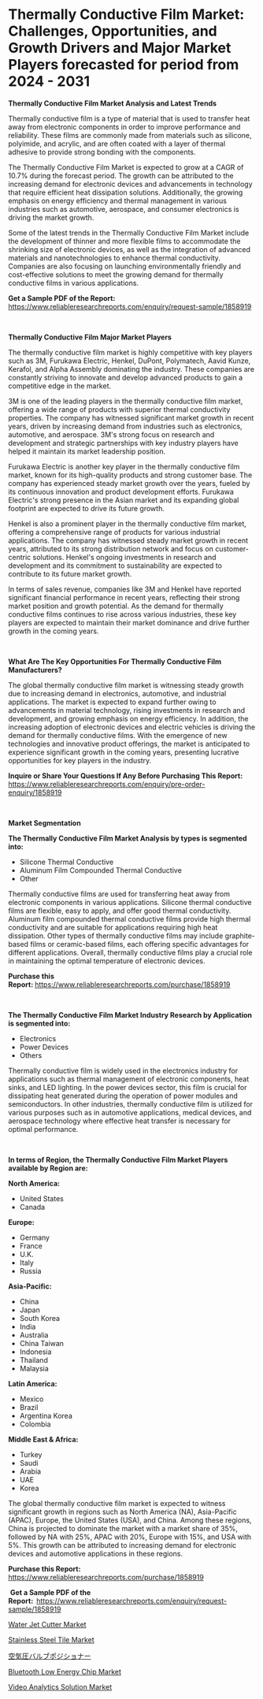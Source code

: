 <p><h1>Thermally Conductive Film Market: Challenges, Opportunities, and Growth Drivers and Major Market Players forecasted for period from 2024 - 2031</h1></p><p><strong>Thermally Conductive Film Market Analysis and Latest Trends</strong></p>
<p><p>Thermally conductive film is a type of material that is used to transfer heat away from electronic components in order to improve performance and reliability. These films are commonly made from materials such as silicone, polyimide, and acrylic, and are often coated with a layer of thermal adhesive to provide strong bonding with the components.</p><p>The Thermally Conductive Film Market is expected to grow at a CAGR of 10.7% during the forecast period. The growth can be attributed to the increasing demand for electronic devices and advancements in technology that require efficient heat dissipation solutions. Additionally, the growing emphasis on energy efficiency and thermal management in various industries such as automotive, aerospace, and consumer electronics is driving the market growth.</p><p>Some of the latest trends in the Thermally Conductive Film Market include the development of thinner and more flexible films to accommodate the shrinking size of electronic devices, as well as the integration of advanced materials and nanotechnologies to enhance thermal conductivity. Companies are also focusing on launching environmentally friendly and cost-effective solutions to meet the growing demand for thermally conductive films in various applications.</p></p>
<p><strong>Get a Sample PDF of the Report:&nbsp;</strong> <a href="https://www.reliableresearchreports.com/enquiry/request-sample/1858919">https://www.reliableresearchreports.com/enquiry/request-sample/1858919</a></p>
<p>&nbsp;</p>
<p><strong>Thermally Conductive Film Major Market Players</strong></p>
<p><p>The thermally conductive film market is highly competitive with key players such as 3M, Furukawa Electric, Henkel, DuPont, Polymatech, Aavid Kunze, Kerafol, and Alpha Assembly dominating the industry. These companies are constantly striving to innovate and develop advanced products to gain a competitive edge in the market.</p><p>3M is one of the leading players in the thermally conductive film market, offering a wide range of products with superior thermal conductivity properties. The company has witnessed significant market growth in recent years, driven by increasing demand from industries such as electronics, automotive, and aerospace. 3M's strong focus on research and development and strategic partnerships with key industry players have helped it maintain its market leadership position.</p><p>Furukawa Electric is another key player in the thermally conductive film market, known for its high-quality products and strong customer base. The company has experienced steady market growth over the years, fueled by its continuous innovation and product development efforts. Furukawa Electric's strong presence in the Asian market and its expanding global footprint are expected to drive its future growth.</p><p>Henkel is also a prominent player in the thermally conductive film market, offering a comprehensive range of products for various industrial applications. The company has witnessed steady market growth in recent years, attributed to its strong distribution network and focus on customer-centric solutions. Henkel's ongoing investments in research and development and its commitment to sustainability are expected to contribute to its future market growth.</p><p>In terms of sales revenue, companies like 3M and Henkel have reported significant financial performance in recent years, reflecting their strong market position and growth potential. As the demand for thermally conductive films continues to rise across various industries, these key players are expected to maintain their market dominance and drive further growth in the coming years.</p></p>
<p>&nbsp;</p>
<p><strong>What Are The Key Opportunities For Thermally Conductive Film Manufacturers?</strong></p>
<p><p>The global thermally conductive film market is witnessing steady growth due to increasing demand in electronics, automotive, and industrial applications. The market is expected to expand further owing to advancements in material technology, rising investments in research and development, and growing emphasis on energy efficiency. In addition, the increasing adoption of electronic devices and electric vehicles is driving the demand for thermally conductive films. With the emergence of new technologies and innovative product offerings, the market is anticipated to experience significant growth in the coming years, presenting lucrative opportunities for key players in the industry.</p></p>
<p><strong>Inquire or Share Your Questions If Any Before Purchasing This Report:</strong> <a href="https://www.reliableresearchreports.com/enquiry/pre-order-enquiry/1858919">https://www.reliableresearchreports.com/enquiry/pre-order-enquiry/1858919</a></p>
<p>&nbsp;</p>
<p><strong>Market Segmentation</strong></p>
<p><strong>The Thermally Conductive Film Market Analysis by types is segmented into:</strong></p>
<p><ul><li>Silicone Thermal Conductive</li><li>Aluminum Film Compounded Thermal Conductive</li><li>Other</li></ul></p>
<p><p>Thermally conductive films are used for transferring heat away from electronic components in various applications. Silicone thermal conductive films are flexible, easy to apply, and offer good thermal conductivity. Aluminum film compounded thermal conductive films provide high thermal conductivity and are suitable for applications requiring high heat dissipation. Other types of thermally conductive films may include graphite-based films or ceramic-based films, each offering specific advantages for different applications. Overall, thermally conductive films play a crucial role in maintaining the optimal temperature of electronic devices.</p></p>
<p><strong>Purchase this Report:&nbsp;</strong><a href="https://www.reliableresearchreports.com/purchase/1858919">https://www.reliableresearchreports.com/purchase/1858919</a></p>
<p>&nbsp;</p>
<p><strong>The Thermally Conductive Film Market Industry Research by Application is segmented into:</strong></p>
<p><ul><li>Electronics</li><li>Power Devices</li><li>Others</li></ul></p>
<p><p>Thermally conductive film is widely used in the electronics industry for applications such as thermal management of electronic components, heat sinks, and LED lighting. In the power devices sector, this film is crucial for dissipating heat generated during the operation of power modules and semiconductors. In other industries, thermally conductive film is utilized for various purposes such as in automotive applications, medical devices, and aerospace technology where effective heat transfer is necessary for optimal performance.</p></p>
<p>&nbsp;</p>
<p><strong>In terms of Region, the Thermally Conductive Film Market Players available by Region are:</strong></p>
<p>
    <p> <strong> North America: </strong>
        <ul>
            <li>United States</li>
            <li>Canada</li>
        </ul>
        </p> 
    <p> <strong> Europe: </strong>
        <ul>
            <li>Germany</li>
            <li>France</li>
            <li>U.K.</li>
            <li>Italy</li>
            <li>Russia</li>
        </ul>
        </p> 
    <p> <strong> Asia-Pacific: </strong>
        <ul>
            <li>China</li>
            <li>Japan</li>
            <li>South Korea</li>
            <li>India</li>
            <li>Australia</li>
            <li>China Taiwan</li>
            <li>Indonesia</li>
            <li>Thailand</li>
            <li>Malaysia</li>
        </ul>
        </p> 
    <p> <strong> Latin America: </strong>
        <ul>
            <li>Mexico</li>
            <li>Brazil</li>
            <li>Argentina Korea</li>
            <li>Colombia</li>
        </ul>
        </p> 
    <p> <strong> Middle East & Africa: </strong>
        <ul>
            <li>Turkey</li>
            <li>Saudi</li>
            <li>Arabia</li>
            <li>UAE</li>
            <li>Korea</li>
        </ul>
    </p>
    </p>
<p><p>The global thermally conductive film market is expected to witness significant growth in regions such as North America (NA), Asia-Pacific (APAC), Europe, the United States (USA), and China. Among these regions, China is projected to dominate the market with a market share of 35%, followed by NA with 25%, APAC with 20%, Europe with 15%, and USA with 5%. This growth can be attributed to increasing demand for electronic devices and automotive applications in these regions.</p></p>
<p><strong>Purchase this Report: </strong><a href="https://www.reliableresearchreports.com/purchase/1858919">https://www.reliableresearchreports.com/purchase/1858919</a></p>
<p>&nbsp;<strong>Get a Sample PDF of the Report:&nbsp;&nbsp;</strong><a href="https://www.reliableresearchreports.com/enquiry/request-sample/1858919">https://www.reliableresearchreports.com/enquiry/request-sample/1858919</a></p>
<p><strong></strong></p>
<p><p><a href="https://github.com/jodemen/Market-Research-Report-List-1/blob/main/water-jet-cutter-market.md">Water Jet Cutter Market</a></p><p><a href="https://github.com/jj19131/Market-Research-Report-List-1/blob/main/stainless-steel-tile-market.md">Stainless Steel Tile Market</a></p><p><a href="https://github.com/dzy793153605/Market-Research-Report-List-1/blob/main/9183820192308.md">空気圧バルブポジショナー</a></p><p><a href="https://issuu.com/reportprime-2/docs/bluetooth-low-energy-chip-market-size-2030.pptx">Bluetooth Low Energy Chip Market</a></p><p><a href="https://issuu.com/reportprime-2/docs/video-analytics-solution-market-size-2030.pptx">Video Analytics Solution Market</a></p></p>